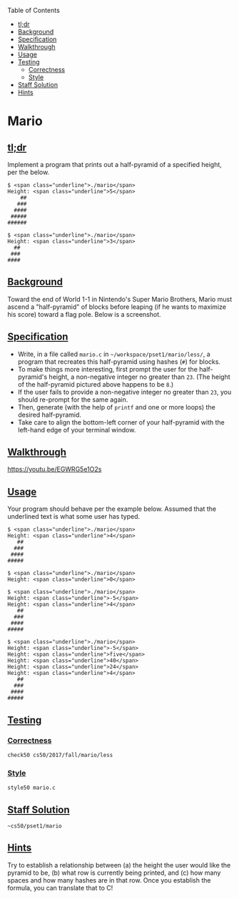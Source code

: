 Table of Contents

* [tl;dr](https://docs.cs50.net/problems/mario/less/mario.html#tl-dr)
* [Background](https://docs.cs50.net/problems/mario/less/mario.html#background)
* [Specification](https://docs.cs50.net/problems/mario/less/mario.html#specification)
* [Walkthrough](https://docs.cs50.net/problems/mario/less/mario.html#walkthrough)
* [Usage](https://docs.cs50.net/problems/mario/less/mario.html#usage)
* [Testing](https://docs.cs50.net/problems/mario/less/mario.html#testing)
  - [Correctness](https://docs.cs50.net/problems/mario/less/mario.html#correctness)
  - [Style](https://docs.cs50.net/problems/mario/less/mario.html#style)
* [Staff Solution](https://docs.cs50.net/problems/mario/less/mario.html#staff-solution)
* [Hints](https://docs.cs50.net/problems/mario/less/mario.html#hints)

# Mario

## [tl;dr](https://docs.cs50.net/problems/mario/less/mario.html#tl-dr)

Implement a program that prints out a half-pyramid of a specified height, per the below.

```
$ <span class="underline">./mario</span>
Height: <span class="underline">5</span>
    ##
   ###
  ####
 #####
######

$ <span class="underline">./mario</span>
Height: <span class="underline">3</span>
  ##
 ###
####
```

## [Background](https://docs.cs50.net/problems/mario/less/mario.html#background)

Toward the end of World 1-1 in Nintendo's Super Mario Brothers, Mario must ascend a "half-pyramid" of blocks before leaping (if he wants to maximize his score) toward a flag pole. Below is a screenshot.

## [Specification](https://docs.cs50.net/problems/mario/less/mario.html#specification)

* Write, in a file called `mario.c` in `~/workspace/pset1/mario/less/`, a program that recreates this half-pyramid using hashes (`#`) for blocks.
* To make things more interesting, first prompt the user for the half-pyramid's height, a non-negative integer no greater than `23`. (The height of the half-pyramid pictured above happens to be `8`.)
* If the user fails to provide a non-negative integer no greater than `23`, you should re-prompt for the same again.
* Then, generate (with the help of `printf` and one or more loops) the desired half-pyramid.
* Take care to align the bottom-left corner of your half-pyramid with the left-hand edge of your terminal window.

## [Walkthrough](https://docs.cs50.net/problems/mario/less/mario.html#walkthrough)
https://youtu.be/EGWRG5e1O2s

## [Usage](https://docs.cs50.net/problems/mario/less/mario.html#usage)

Your program should behave per the example below. Assumed that the underlined text is what some user has typed.

```
$ <span class="underline">./mario</span>
Height: <span class="underline">4</span>
   ##
  ###
 ####
#####
```

```
$ <span class="underline">./mario</span>
Height: <span class="underline">0</span>
```

```
$ <span class="underline">./mario</span>
Height: <span class="underline">-5</span>
Height: <span class="underline">4</span>
   ##
  ###
 ####
#####
```

```
$ <span class="underline">./mario</span>
Height: <span class="underline">-5</span>
Height: <span class="underline">five</span>
Height: <span class="underline">40</span>
Height: <span class="underline">24</span>
Height: <span class="underline">4</span>
   ##
  ###
 ####
#####
```

## [Testing](https://docs.cs50.net/problems/mario/less/mario.html#testing)

### [Correctness](https://docs.cs50.net/problems/mario/less/mario.html#correctness)

```
check50 cs50/2017/fall/mario/less
```

### [Style](https://docs.cs50.net/problems/mario/less/mario.html#style)

```
style50 mario.c
```

## [Staff Solution](https://docs.cs50.net/problems/mario/less/mario.html#staff-solution)

```
~cs50/pset1/mario
```

## [Hints](https://docs.cs50.net/problems/mario/less/mario.html#hints)

Try to establish a relationship between (a) the height the user would like the pyramid to be, (b) what row is currently being printed, and (c) how many spaces and how many hashes are in that row. Once you establish the formula, you can translate that to C!
